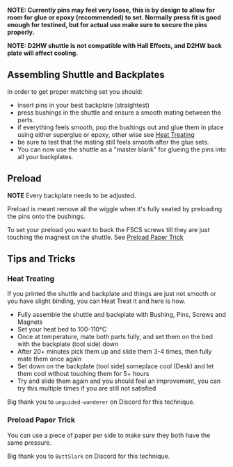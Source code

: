 **NOTE: Currently pins may feel very loose, this is by design to allow for room for glue or epoxy (recommended) to set.  Normally press fit is good enough for testined, but for actual use make sure to secure the pins properly.**

**NOTE: D2HW shuttle is not compatible with Hall Effects, and D2HW back plate will affect cooling.**

## Assembling Shuttle and Backplates

In order to get proper matching set you should:
- insert pins in your best backplate (straightest)
- press bushings in the shuttle and ensure a smooth mating between the parts.
- if everything feels smooth, pop the bushings out and glue them in place using either superglue or epoxy, other wise see [Heat Treating](#heat-treating)
- be sure to test that the mating still feels smooth after the glue sets.
- You can now use the shuttle as a "master blank" for glueing the pins into all your backplates.


## Preload

**NOTE** Every backplate needs to be adjusted.

Preload is meant remove all the wiggle when it's fully seated by preloading the pins onto the bushings.

To set your preload you want to back the FSCS screws till they are just touching the magnest on the shuttle.  See [Preload Paper Trick](#preload-paper-trick)


## Tips and Tricks

### Heat Treating

If you printed the shuttle and backplate and things are just not smooth or you have slight binding, you can Heat Treat it and here is how.
- Fully assemble the shuttle and backplate with Bushing, Pins, Screws and Magnets
- Set your heat bed to 100-110°C
- Once at temperature, mate both parts fully, and set them on the bed with the backplate (tool side) down
- After 20+ minutes pick them up and slide them 3-4 times, then fully mate them once again
- Set down on the backplate (tool side) someplace cool (Desk) and let them cool without touching them for 5+ hours
- Try and slide them again and you should feel an improvement, you can try this multiple times if you are still not satisfied

Big thank you to `unguided-wanderer` on Discord for this technique.

### Preload Paper Trick

You can use a piece of paper per side to make sure they both have the same pressure.

Big thank you to `ButtSlark` on Discord for this technique.
